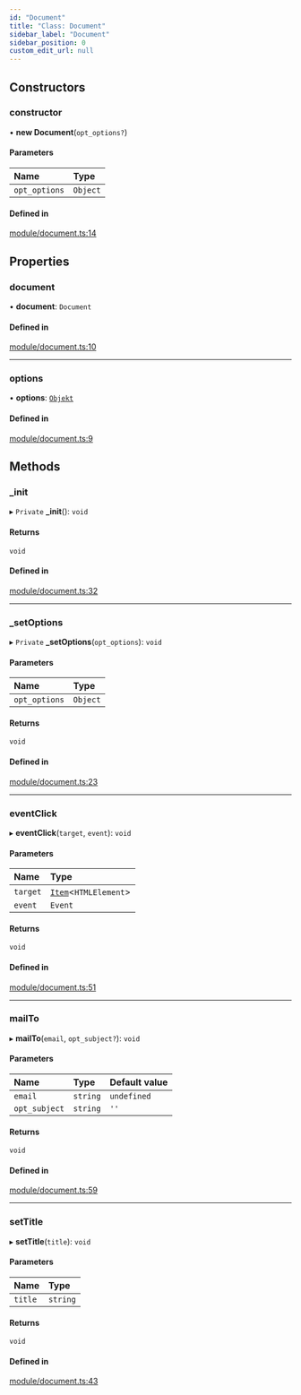 ```yaml
---
id: "Document"
title: "Class: Document"
sidebar_label: "Document"
sidebar_position: 0
custom_edit_url: null
---
```


## Constructors

### constructor

• **new Document**(`opt_options?`)

#### Parameters

| Name | Type |
| :------ | :------ |
| `opt_options` | `Object` |

#### Defined in

[module/document.ts:14](https://github.com/siposdani87/sui-js/blob/8fe9546/src/module/document.ts#L14)

## Properties

### document

• **document**: `Document`

#### Defined in

[module/document.ts:10](https://github.com/siposdani87/sui-js/blob/8fe9546/src/module/document.ts#L10)

___

### options

• **options**: [`Objekt`](Objekt.md)

#### Defined in

[module/document.ts:9](https://github.com/siposdani87/sui-js/blob/8fe9546/src/module/document.ts#L9)

## Methods

### \_init

▸ `Private` **_init**(): `void`

#### Returns

`void`

#### Defined in

[module/document.ts:32](https://github.com/siposdani87/sui-js/blob/8fe9546/src/module/document.ts#L32)

___

### \_setOptions

▸ `Private` **_setOptions**(`opt_options`): `void`

#### Parameters

| Name | Type |
| :------ | :------ |
| `opt_options` | `Object` |

#### Returns

`void`

#### Defined in

[module/document.ts:23](https://github.com/siposdani87/sui-js/blob/8fe9546/src/module/document.ts#L23)

___

### eventClick

▸ **eventClick**(`target`, `event`): `void`

#### Parameters

| Name | Type |
| :------ | :------ |
| `target` | [`Item`](Item.md)<`HTMLElement`\> |
| `event` | `Event` |

#### Returns

`void`

#### Defined in

[module/document.ts:51](https://github.com/siposdani87/sui-js/blob/8fe9546/src/module/document.ts#L51)

___

### mailTo

▸ **mailTo**(`email`, `opt_subject?`): `void`

#### Parameters

| Name | Type | Default value |
| :------ | :------ | :------ |
| `email` | `string` | `undefined` |
| `opt_subject` | `string` | `''` |

#### Returns

`void`

#### Defined in

[module/document.ts:59](https://github.com/siposdani87/sui-js/blob/8fe9546/src/module/document.ts#L59)

___

### setTitle

▸ **setTitle**(`title`): `void`

#### Parameters

| Name | Type |
| :------ | :------ |
| `title` | `string` |

#### Returns

`void`

#### Defined in

[module/document.ts:43](https://github.com/siposdani87/sui-js/blob/8fe9546/src/module/document.ts#L43)
